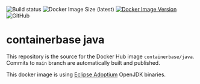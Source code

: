 ![Build status](https://github.com/containerbase/java/workflows/build/badge.svg)
![Docker Image Size (latest)](https://img.shields.io/docker/image-size/containerbase/java/latest)
[![Docker Image Version](https://img.shields.io/docker/v/containerbase/java/latest)](https://hub.docker.com/r/containerbase/java)
![GitHub](https://img.shields.io/github/license/containerbase/java)

# containerbase java

This repository is the source for the Docker Hub image `containerbase/java`.
Commits to `main` branch are automatically built and published.

This docker image is using [Eclipse Adoptium](https://adoptium.net/) OpenJDK binaries.
